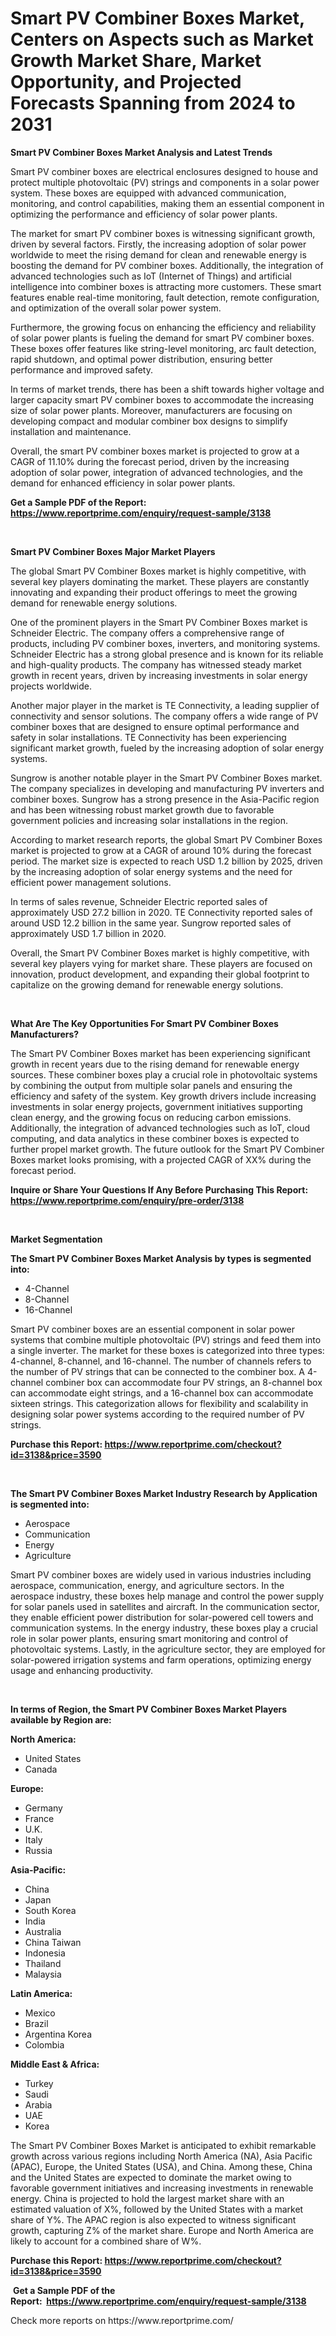 <p><h1>Smart PV Combiner Boxes Market, Centers on Aspects such as Market Growth Market Share, Market Opportunity, and Projected Forecasts Spanning from 2024 to 2031</h1></p><p><strong>Smart PV Combiner Boxes Market Analysis and Latest Trends</strong></p>
<p><p>Smart PV combiner boxes are electrical enclosures designed to house and protect multiple photovoltaic (PV) strings and components in a solar power system. These boxes are equipped with advanced communication, monitoring, and control capabilities, making them an essential component in optimizing the performance and efficiency of solar power plants.</p><p>The market for smart PV combiner boxes is witnessing significant growth, driven by several factors. Firstly, the increasing adoption of solar power worldwide to meet the rising demand for clean and renewable energy is boosting the demand for PV combiner boxes. Additionally, the integration of advanced technologies such as IoT (Internet of Things) and artificial intelligence into combiner boxes is attracting more customers. These smart features enable real-time monitoring, fault detection, remote configuration, and optimization of the overall solar power system.</p><p>Furthermore, the growing focus on enhancing the efficiency and reliability of solar power plants is fueling the demand for smart PV combiner boxes. These boxes offer features like string-level monitoring, arc fault detection, rapid shutdown, and optimal power distribution, ensuring better performance and improved safety.</p><p>In terms of market trends, there has been a shift towards higher voltage and larger capacity smart PV combiner boxes to accommodate the increasing size of solar power plants. Moreover, manufacturers are focusing on developing compact and modular combiner box designs to simplify installation and maintenance.</p><p>Overall, the smart PV combiner boxes market is projected to grow at a CAGR of 11.10% during the forecast period, driven by the increasing adoption of solar power, integration of advanced technologies, and the demand for enhanced efficiency in solar power plants.</p></p>
<p><strong>Get a Sample PDF of the Report:&nbsp; <a href="https://www.reportprime.com/enquiry/request-sample/3138">https://www.reportprime.com/enquiry/request-sample/3138</a></strong></p>
<p>&nbsp;</p>
<p><strong>Smart PV Combiner Boxes Major Market Players</strong></p>
<p><p>The global Smart PV Combiner Boxes market is highly competitive, with several key players dominating the market. These players are constantly innovating and expanding their product offerings to meet the growing demand for renewable energy solutions.</p><p>One of the prominent players in the Smart PV Combiner Boxes market is Schneider Electric. The company offers a comprehensive range of products, including PV combiner boxes, inverters, and monitoring systems. Schneider Electric has a strong global presence and is known for its reliable and high-quality products. The company has witnessed steady market growth in recent years, driven by increasing investments in solar energy projects worldwide.</p><p>Another major player in the market is TE Connectivity, a leading supplier of connectivity and sensor solutions. The company offers a wide range of PV combiner boxes that are designed to ensure optimal performance and safety in solar installations. TE Connectivity has been experiencing significant market growth, fueled by the increasing adoption of solar energy systems.</p><p>Sungrow is another notable player in the Smart PV Combiner Boxes market. The company specializes in developing and manufacturing PV inverters and combiner boxes. Sungrow has a strong presence in the Asia-Pacific region and has been witnessing robust market growth due to favorable government policies and increasing solar installations in the region.</p><p>According to market research reports, the global Smart PV Combiner Boxes market is projected to grow at a CAGR of around 10% during the forecast period. The market size is expected to reach USD 1.2 billion by 2025, driven by the increasing adoption of solar energy systems and the need for efficient power management solutions.</p><p>In terms of sales revenue, Schneider Electric reported sales of approximately USD 27.2 billion in 2020. TE Connectivity reported sales of around USD 12.2 billion in the same year. Sungrow reported sales of approximately USD 1.7 billion in 2020.</p><p>Overall, the Smart PV Combiner Boxes market is highly competitive, with several key players vying for market share. These players are focused on innovation, product development, and expanding their global footprint to capitalize on the growing demand for renewable energy solutions.</p></p>
<p>&nbsp;</p>
<p><strong>What Are The Key Opportunities For Smart PV Combiner Boxes Manufacturers?</strong></p>
<p><p>The Smart PV Combiner Boxes market has been experiencing significant growth in recent years due to the rising demand for renewable energy sources. These combiner boxes play a crucial role in photovoltaic systems by combining the output from multiple solar panels and ensuring the efficiency and safety of the system. Key growth drivers include increasing investments in solar energy projects, government initiatives supporting clean energy, and the growing focus on reducing carbon emissions. Additionally, the integration of advanced technologies such as IoT, cloud computing, and data analytics in these combiner boxes is expected to further propel market growth. The future outlook for the Smart PV Combiner Boxes market looks promising, with a projected CAGR of XX% during the forecast period.</p></p>
<p><strong>Inquire or Share Your Questions If Any Before Purchasing This Report: <a href="https://www.reportprime.com/enquiry/pre-order/3138">https://www.reportprime.com/enquiry/pre-order/3138</a></strong></p>
<p>&nbsp;</p>
<p><strong>Market Segmentation</strong></p>
<p><strong>The Smart PV Combiner Boxes Market Analysis by types is segmented into:</strong></p>
<p><ul><li>4-Channel</li><li>8-Channel</li><li>16-Channel</li></ul></p>
<p><p>Smart PV combiner boxes are an essential component in solar power systems that combine multiple photovoltaic (PV) strings and feed them into a single inverter. The market for these boxes is categorized into three types: 4-channel, 8-channel, and 16-channel. The number of channels refers to the number of PV strings that can be connected to the combiner box. A 4-channel combiner box can accommodate four PV strings, an 8-channel box can accommodate eight strings, and a 16-channel box can accommodate sixteen strings. This categorization allows for flexibility and scalability in designing solar power systems according to the required number of PV strings.</p></p>
<p><strong>Purchase this Report:&nbsp;<a href="https://www.reportprime.com/checkout?id=3138&price=3590">https://www.reportprime.com/checkout?id=3138&price=3590</a></strong></p>
<p>&nbsp;</p>
<p><strong>The Smart PV Combiner Boxes Market Industry Research by Application is segmented into:</strong></p>
<p><ul><li>Aerospace</li><li>Communication</li><li>Energy</li><li>Agriculture</li></ul></p>
<p><p>Smart PV combiner boxes are widely used in various industries including aerospace, communication, energy, and agriculture sectors. In the aerospace industry, these boxes help manage and control the power supply for solar panels used in satellites and aircraft. In the communication sector, they enable efficient power distribution for solar-powered cell towers and communication systems. In the energy industry, these boxes play a crucial role in solar power plants, ensuring smart monitoring and control of photovoltaic systems. Lastly, in the agriculture sector, they are employed for solar-powered irrigation systems and farm operations, optimizing energy usage and enhancing productivity.</p></p>
<p>&nbsp;</p>
<p><strong>In terms of Region, the Smart PV Combiner Boxes Market Players available by Region are:</strong></p>
<p>
    <p> <strong> North America: </strong>
        <ul>
            <li>United States</li>
            <li>Canada</li>
        </ul>
        </p> 
    <p> <strong> Europe: </strong>
        <ul>
            <li>Germany</li>
            <li>France</li>
            <li>U.K.</li>
            <li>Italy</li>
            <li>Russia</li>
        </ul>
        </p> 
    <p> <strong> Asia-Pacific: </strong>
        <ul>
            <li>China</li>
            <li>Japan</li>
            <li>South Korea</li>
            <li>India</li>
            <li>Australia</li>
            <li>China Taiwan</li>
            <li>Indonesia</li>
            <li>Thailand</li>
            <li>Malaysia</li>
        </ul>
        </p> 
    <p> <strong> Latin America: </strong>
        <ul>
            <li>Mexico</li>
            <li>Brazil</li>
            <li>Argentina Korea</li>
            <li>Colombia</li>
        </ul>
        </p> 
    <p> <strong> Middle East & Africa: </strong>
        <ul>
            <li>Turkey</li>
            <li>Saudi</li>
            <li>Arabia</li>
            <li>UAE</li>
            <li>Korea</li>
        </ul>
    </p>
    </p>
<p><p>The Smart PV Combiner Boxes Market is anticipated to exhibit remarkable growth across various regions including North America (NA), Asia Pacific (APAC), Europe, the United States (USA), and China. Among these, China and the United States are expected to dominate the market owing to favorable government initiatives and increasing investments in renewable energy. China is projected to hold the largest market share with an estimated valuation of X%, followed by the United States with a market share of Y%. The APAC region is also expected to witness significant growth, capturing Z% of the market share. Europe and North America are likely to account for a combined share of W%.</p></p>
<p><strong>Purchase this Report: <a href="https://www.reportprime.com/checkout?id=3138&price=3590">https://www.reportprime.com/checkout?id=3138&price=3590</a></strong></p>
<p>&nbsp;<strong>Get a Sample PDF of the Report:&nbsp;&nbsp;<a href="https://www.reportprime.com/enquiry/request-sample/3138">https://www.reportprime.com/enquiry/request-sample/3138</a></strong></p>
<p><strong></strong></p>
<p>Check more reports on https://www.reportprime.com/</p>